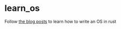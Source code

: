 # learn_os
Follow [the blog posts](https://os.phil-opp.com/minimal-rust-kernel/) to learn how to write an OS in rust

